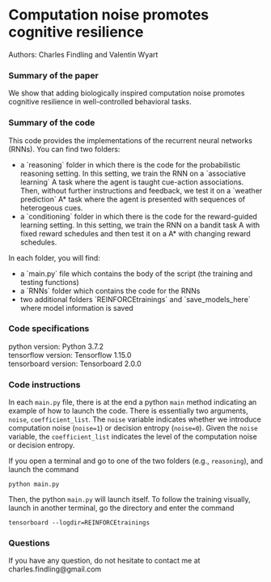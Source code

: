 <h1> Computation noise promotes cognitive resilience </h1>

Authors: Charles Findling and Valentin Wyart

<h3> Summary of the paper </h3>

We show that adding biologically inspired computation noise promotes cognitive resilience in well-controlled behavioral tasks.

<h3> Summary of the code </h3>

This code provides the implementations of the recurrent neural networks (RNNs). You can find two folders:
<ul>
	<li> a `reasoning` folder in which there is the code for the probabilistic reasoning setting. In this setting, we train the RNN on a `associative learning` A task where the agent is taught cue-action associations. Then, without further instructions and feedback, we test it on a `weather prediction` A* task where the agent is presented with sequences of heterogeous cues.
	<li> a `conditioning` folder in which there is the code for the reward-guided learning setting. In this setting, we train the RNN on a bandit task A with fixed reward schedules and then test it on a A* with changing reward schedules.
</ul>
In each folder, you will find: 
<ul>
	<li> a `main.py` file which contains the body of the script (the training and testing functions)
	<li> a `RNNs` folder which contains the code for the RNNs
	<li> two additional folders `REINFORCEtrainings` and `save_models_here` where model information is saved
</ul>

<h3> Code specifications </h3>

python version: Python 3.7.2  
tensorflow version: Tensorflow 1.15.0  
tensorboard version: Tensorboard 2.0.0  

<h3> Code instructions </h3>

In each `main.py` file, there is at the end a python `main` method indicating an example of how to launch the code. There is essentially two arguments, `noise`, `coefficient_list`. The `noise` variable indicates whether we introduce computation noise (`noise=1`) or decision entropy (`noise=0`). Given the `noise` variable, the `coefficient_list` indicates the level of the computation noise or decision entropy.

If you open a terminal and go to one of the two folders (e.g., `reasoning`), and launch the command
```
python main.py
```
Then, the python `main.py` will launch itself. To follow the training visually, launch in another terminal, go the directory and enter the command
```
tensorboard --logdir=REINFORCEtrainings
```

<h3> Questions </h3>
If you have any question, do not hesitate to contact me at charles.findling@gmail.com



